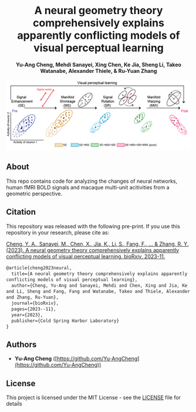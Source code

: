 <h1 align="center">
  <br>
  <br>
  A neural geometry theory comprehensively explains apparently conflicting models of visual perceptual learning
  <br>
</h1>

<h4 align="center">Yu-Ang Cheng, Mehdi Sanayei, Xing Chen, Ke Jia, Sheng Li, Takeo Watanabe, Alexander Thiele, & Ru-Yuan Zhang</h4>

<div align="center" width="800">
<img src="illustrations/VPL.png" width="800"> <br> 
</p>

</div>


## About
This repo contains code for analyzing the changes of neural networks, human fMRI BOLD signals and macaque multi-unit acitivities from a geometric perspective.

## Citation
This repository was released with the following pre-print. If you use this repository in your research, please cite as:

[Cheng, Y. A., Sanayei, M., Chen, X., Jia, K., Li, S., Fang, F., ... & Zhang, R. Y. (2023). A neural geometry theory comprehensively explains apparently conflicting models of visual perceptual learning. bioRxiv, 2023-11.](https://www.biorxiv.org/content/10.1101/2023.11.13.566963v2)

```
@article{cheng2023neural,
  title={A neural geometry theory comprehensively explains apparently conflicting models of visual perceptual learning},
  author={Cheng, Yu-Ang and Sanayei, Mehdi and Chen, Xing and Jia, Ke and Li, Sheng and Fang, Fang and Watanabe, Takeo and Thiele, Alexander and Zhang, Ru-Yuan},
  journal={bioRxiv},
  pages={2023--11},
  year={2023},
  publisher={Cold Spring Harbor Laboratory}
}
```

## Authors
* **Yu-Ang Cheng** ([https://github.com/Yu-AngCheng](https://github.com/Yu-AngCheng))

## License
This project is licensed under the MIT License - see the [LICENSE](LICENSE) file for details
